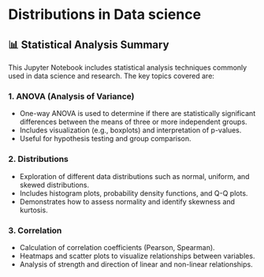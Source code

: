 # Distributions in Data science

## 📊 Statistical Analysis Summary

This Jupyter Notebook includes statistical analysis techniques commonly used in data science and research. The key topics covered are:

### 1. **ANOVA (Analysis of Variance)**
- One-way ANOVA is used to determine if there are statistically significant differences between the means of three or more independent groups.
- Includes visualization (e.g., boxplots) and interpretation of p-values.
- Useful for hypothesis testing and group comparison.

### 2. **Distributions**
- Exploration of different data distributions such as normal, uniform, and skewed distributions.
- Includes histogram plots, probability density functions, and Q-Q plots.
- Demonstrates how to assess normality and identify skewness and kurtosis.

### 3. **Correlation**
- Calculation of correlation coefficients (Pearson, Spearman).
- Heatmaps and scatter plots to visualize relationships between variables.
- Analysis of strength and direction of linear and non-linear relationships.
